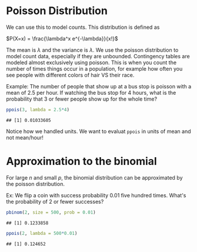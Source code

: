 # Poisson Distribution

We can use this to model counts. This distribution is defined as 

$P(X=x) = \frac{\lambda^x e^{-\lambda}}{x!}$

The mean is $\lambda$ and the variance is $\lambda$. We use the poisson distribution to model count data, especially if they are unbounded. Contingency tables are modeled almost exclusively using poisson. This is when you count the number of times things occur in a population, for example how often you see people with different colors of hair VS their race. 


Example: The number of people that show up at a bus stop is poisson with a mean of 2.5 per hour. If watching the bus stop for 4 hours, what is the probability that 3 or fewer people show up for the whole time?


```r
ppois(3, lambda = 2.5*4)
```

```
## [1] 0.01033605
```

Notice how we handled units. We want to evaluat `ppois` in units of mean and not mean/hour!

# Approximation to the binomial

For large $n$ and small $p$, the binomial distribution can be approximated by the poisson distribution. 

Ex: We flip a coin with success probability 0.01 five hundred times. What's the probability of 2 or fewer successes?


```r
pbinom(2, size = 500, prob = 0.01)
```

```
## [1] 0.1233858
```


```r
ppois(2, lambda = 500*0.01)
```

```
## [1] 0.124652
```

